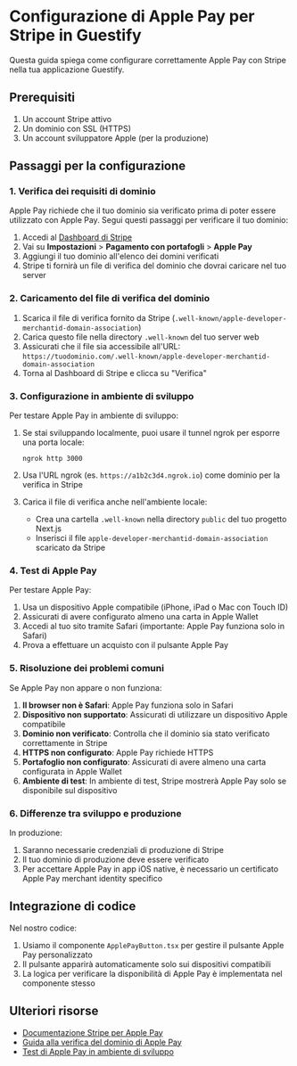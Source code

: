 # Configurazione di Apple Pay per Stripe in Guestify

Questa guida spiega come configurare correttamente Apple Pay con Stripe nella tua applicazione Guestify.

## Prerequisiti

1. Un account Stripe attivo
2. Un dominio con SSL (HTTPS)
3. Un account sviluppatore Apple (per la produzione)

## Passaggi per la configurazione

### 1. Verifica dei requisiti di dominio

Apple Pay richiede che il tuo dominio sia verificato prima di poter essere utilizzato con Apple Pay. Segui questi passaggi per verificare il tuo dominio:

1. Accedi al [Dashboard di Stripe](https://dashboard.stripe.com/)
2. Vai su **Impostazioni** > **Pagamento con portafogli** > **Apple Pay**
3. Aggiungi il tuo dominio all'elenco dei domini verificati
4. Stripe ti fornirà un file di verifica del dominio che dovrai caricare nel tuo server

### 2. Caricamento del file di verifica del dominio

1. Scarica il file di verifica fornito da Stripe (`.well-known/apple-developer-merchantid-domain-association`)
2. Carica questo file nella directory `.well-known` del tuo server web
3. Assicurati che il file sia accessibile all'URL: `https://tuodominio.com/.well-known/apple-developer-merchantid-domain-association`
4. Torna al Dashboard di Stripe e clicca su "Verifica"

### 3. Configurazione in ambiente di sviluppo

Per testare Apple Pay in ambiente di sviluppo:

1. Se stai sviluppando localmente, puoi usare il tunnel ngrok per esporre una porta locale:
   ```
   ngrok http 3000
   ```

2. Usa l'URL ngrok (es. `https://a1b2c3d4.ngrok.io`) come dominio per la verifica in Stripe

3. Carica il file di verifica anche nell'ambiente locale:
   - Crea una cartella `.well-known` nella directory `public` del tuo progetto Next.js
   - Inserisci il file `apple-developer-merchantid-domain-association` scaricato da Stripe

### 4. Test di Apple Pay

Per testare Apple Pay:

1. Usa un dispositivo Apple compatibile (iPhone, iPad o Mac con Touch ID)
2. Assicurati di avere configurato almeno una carta in Apple Wallet
3. Accedi al tuo sito tramite Safari (importante: Apple Pay funziona solo in Safari)
4. Prova a effettuare un acquisto con il pulsante Apple Pay

### 5. Risoluzione dei problemi comuni

Se Apple Pay non appare o non funziona:

1. **Il browser non è Safari**: Apple Pay funziona solo in Safari
2. **Dispositivo non supportato**: Assicurati di utilizzare un dispositivo Apple compatibile
3. **Dominio non verificato**: Controlla che il dominio sia stato verificato correttamente in Stripe
4. **HTTPS non configurato**: Apple Pay richiede HTTPS
5. **Portafoglio non configurato**: Assicurati di avere almeno una carta configurata in Apple Wallet
6. **Ambiente di test**: In ambiente di test, Stripe mostrerà Apple Pay solo se disponibile sul dispositivo

### 6. Differenze tra sviluppo e produzione

In produzione:

1. Saranno necessarie credenziali di produzione di Stripe
2. Il tuo dominio di produzione deve essere verificato
3. Per accettare Apple Pay in app iOS native, è necessario un certificato Apple Pay merchant identity specifico

## Integrazione di codice

Nel nostro codice:

1. Usiamo il componente `ApplePayButton.tsx` per gestire il pulsante Apple Pay personalizzato
2. Il pulsante apparirà automaticamente solo sui dispositivi compatibili
3. La logica per verificare la disponibilità di Apple Pay è implementata nel componente stesso

## Ulteriori risorse

- [Documentazione Stripe per Apple Pay](https://stripe.com/docs/apple-pay)
- [Guida alla verifica del dominio di Apple Pay](https://stripe.com/docs/apple-pay/web/v3#going-live)
- [Test di Apple Pay in ambiente di sviluppo](https://stripe.com/docs/testing#apple-pay-android-pay) 
